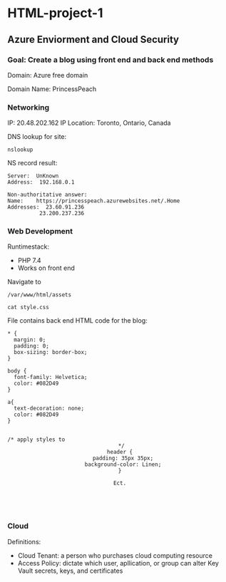# HTML-project-1

## Azure Enviorment and Cloud Security

### Goal: Create a blog using front end and back end methods

Domain: Azure free domain

Domain Name: PrincessPeach

### Networking

IP: 20.48.202.162
IP Location: Toronto, Ontario, Canada

DNS lookup for site:
<pre><code>nslookup</code></pre>

NS record result:

<pre><code>Server:  UnKnown
Address:  192.168.0.1

Non-authoritative answer:
Name:    https://princesspeach.azurewebsites.net/.Home
Addresses:  23.60.91.236
          23.200.237.236
</code></pre>

### Web Development

Runtimestack: 
- PHP 7.4
- Works on front end

Navigate to <pre><code>/var/www/html/assets</code></pre>

<pre><code>cat style.css</code></pre>

File contains back end HTML code for the blog:

<pre><code>* {
  margin: 0;
  padding: 0;
  box-sizing: border-box;
}

body {
  font-family: Helvetica;
  color: #082D49
}

a{
  text-decoration: none;
  color: #082D49
}


/* apply styles to <header> */
header {
  padding: 35px 35px;
  background-color: Linen;
}

Ect.
</code></pre>

### Cloud

Definitions:

- Cloud Tenant: a person who purchases cloud computing resource
- Access Policy: dictate which user, apllication, or group can alter Key Vault secrets, keys, and certificates
